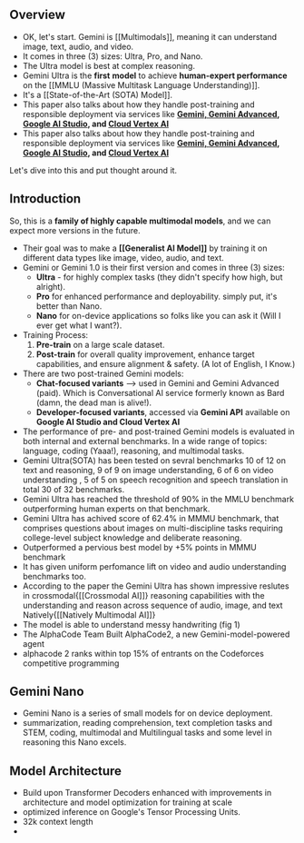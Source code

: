 Overview
----------------------------
- OK, let's start. Gemini is [[Multimodals]], meaning it can understand image, text, audio, and video.
- It comes in three (3) sizes: Ultra, Pro, and Nano.
- The Ultra model is best at complex reasoning.
- Gemini Ultra is the **first** **model** to achieve **human-expert performance** on the [[MMLU (Massive Multitask Language Understanding)]].
- It's a [[State-of-the-Art (SOTA) Model]].
- This paper also talks about how they handle post-training and responsible deployment via services like **[Gemini, Gemini Advanced](https://gemini.google.com/app), [Google AI Studio](https://aistudio.google.com/prompts/new_chat), and [Cloud Vertex AI](https://cloud.google.com/vertex-ai?hl=en#common-uses)** 
- This paper also talks about how they handle post-training and responsible deployment via services like **[Gemini, Gemini Advanced](), [Google AI Studio](https://aistudio.google.com/prompts/new_chat), and [Cloud Vertex AI](https://cloud.google.com/vertex-ai?hl=en#common-uses)** 

Let's dive into this and put thought around it.


Introduction
--
So, this is a **family of highly capable multimodal models**, and we can expect more versions in the future.
- Their goal was to make a **[[Generalist AI Model]]** by training it on different data types like image, video, audio, and text.
- Gemini or Gemini 1.0 is their first version and comes in three (3) sizes:
	- **Ultra** - for highly complex tasks (they didn't specify how high, but alright).
	- **Pro** for enhanced performance and deployability. simply put, it's better than Nano.
	- **Nano** for on-device applications so folks like you can ask it (Will I ever get what I want?).
- Training Process:
	1.  **Pre-train** on a large scale dataset.
	2. **Post-train** for overall quality improvement, enhance target capabilities, and ensure alignment & safety. (A lot of English, I Know.)
- There are two post-trained Gemini models:
	- **Chat-focused variants** --> used in Gemini and Gemini Advanced (paid). Which is Conversational AI service formerly known as Bard (damn, the dead man is alive!).
	- **Developer-focused variants**, accessed via **Gemini API** available on **Google AI Studio and Cloud Vertex AI**
- The performance of pre- and post-trained Gemini models is evaluated in both internal and external benchmarks. In a wide range of topics: language, coding (Yaaa!), reasoning, and multimodal tasks.
- Gemini Ultra(SOTA) has been tested on sevral benchmarks 10 of 12 on text and reasoning, 9 of 9 on image understanding, 6 of 6 on video understanding , 5 of 5 on speech recognition and speech translation in total 30 of 32 benchmarks.
- Gemini Ultra has reached the threshold of 90% in the MMLU benchmark outperforming human experts on that benchmark. 
- Gemini Ultra has achived score of 62.4% in MMMU benchmark, that comprises questions about images on multi-discipline tasks requiring college-level subject knowledge and deliberate reasoning.
- Outperformed a pervious best model by +5% points in MMMU benchmark
- It has given uniform perfomance lift on video and audio understanding benchmarks too. 
- According to the paper the Gemini Ultra has shown impressive reslutes in crossmodal{[[Crossmodal AI]]} reasoning capabilities with the understanding and reason across sequence of audio, image, and text Natively{[[Natively Multimodal AI]]}  
- The model is able to understand messy handwriting (fig 1)
- The AlphaCode Team Built AlphaCode2, a new Gemini-model-powered agent
- alphacode 2 ranks within top 15% of entrants on the Codeforces competitive programming

Gemini Nano
--
- Gemini Nano is a series of small models for on device deployment.
- summarization, reading comprehension, text completion tasks and STEM, coding, multimodal and Multilingual tasks and some level in reasoning this Nano excels.

Model Architecture
--
- Build upon Transformer Decoders enhanced with improvements in architecture and model optimization for training at scale
- optimized inference on Google's Tensor Processing Units.
- 32k context length 
- 